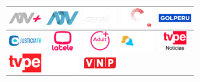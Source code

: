 | ![](https://raw.githubusercontent.com/RevGear/logo/master/Countries/PE/ATV-Plus.png) | ![](https://raw.githubusercontent.com/RevGear/logo/master/Countries/PE/ATV.png) | ![](https://raw.githubusercontent.com/RevGear/logo/master/Countries/PE/Canal-N.png) | ![](https://raw.githubusercontent.com/RevGear/logo/master/Countries/PE/Congreso-TV.png) | ![](https://raw.githubusercontent.com/RevGear/logo/master/Countries/PE/Gol-Peru.png) | 
|:---:|:---:|:---:|:---:|:---:| 
| ![](https://raw.githubusercontent.com/RevGear/logo/master/Countries/PE/Justicia-TV.png) | ![](https://raw.githubusercontent.com/RevGear/logo/master/Countries/PE/La-Tele.png) | ![](https://raw.githubusercontent.com/RevGear/logo/master/Countries/PE/Latina.png) | ![](https://raw.githubusercontent.com/RevGear/logo/master/Countries/PE/Nativa.png) | ![](https://raw.githubusercontent.com/RevGear/logo/master/Countries/PE/TV-Peru-Noticias.png) | 
| ![](https://raw.githubusercontent.com/RevGear/logo/master/Countries/PE/TV-Peru.png) | ![](https://raw.githubusercontent.com/RevGear/logo/master/Countries/PE/Unitel.png) | ![](https://raw.githubusercontent.com/RevGear/logo/master/Countries/PE/VNP.png)  | 
